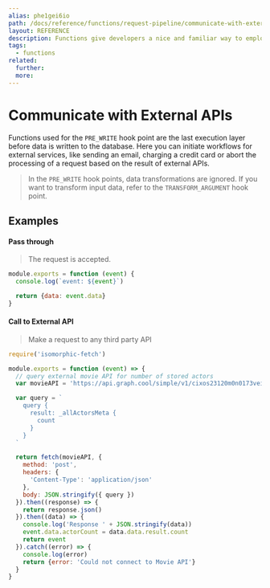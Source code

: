 ```yaml
---
alias: phe1gei6io
path: /docs/reference/functions/request-pipeline/communicate-with-external-apis
layout: REFERENCE
description: Functions give developers a nice and familiar way to employ custom business logic.
tags:
  - functions
related:
  further:
  more:
---
```


# Communicate with External APIs

Functions used for the `PRE_WRITE` hook point are the last execution layer before data is written to the database.
Here you can initiate workflows for external services, like sending an email, charging a credit card or abort the processing of a request based on the result of external APIs.

> In the `PRE_WRITE` hook points, data transformations are ignored. If you want to transform input data, refer to the `TRANSFORM_ARGUMENT` hook point.

## Examples

#### Pass through

> The request is accepted.

```js
module.exports = function (event) {
  console.log(`event: ${event}`)

  return {data: event.data}
}
```

#### Call to External API

> Make a request to any third party API

```js
require('isomorphic-fetch')

module.exports = function (event) => {
  // query external movie API for number of stored actors
  var movieAPI = 'https://api.graph.cool/simple/v1/cixos23120m0n0173veiiwrjr'

  var query = `
    query {
      result: _allActorsMeta {
        count
      }
    }
  `

  return fetch(movieAPI, {
    method: 'post',
    headers: {
      'Content-Type': 'application/json'
    },
    body: JSON.stringify({ query })
  }).then((response) => {
    return response.json()
  }).then((data) => {
    console.log('Response ' + JSON.stringify(data))
    event.data.actorCount = data.data.result.count
    return event
  }).catch((error) => {
    console.log(error)
    return {error: 'Could not connect to Movie API'}
  }
}
```
